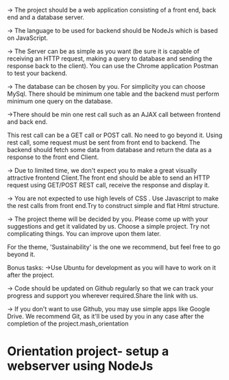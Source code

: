 -> The project should be a web application consisting of a front end, back end and a database server.

-> The language to be used for backend should be NodeJs which is based on JavaScript.

-> The Server can be as simple as you want (be sure it is capable of receiving an HTTP request, making a query to database and sending the response back to the client).
You can use the Chrome application Postman to test your backend.

-> The database can be chosen by you. For simplicity you can choose MySql. There should be minimum one table and the backend must perform minimum one query on the database.

->There should be min one rest call such as an AJAX call between frontend and back end.

This rest call can be a GET call or POST call. No need to go beyond it.
Using rest call, some request must be sent from front end to backend. The backend should fetch some data from database and return the data as a response to the front end Client.

-> Due to limited time, we don't expect you to make a great visually attractive frontend Client.The front end should be able to send an HTTP request using GET/POST REST call, receive the response and display it.

-> You are not expected to use high levels of CSS . Use Javascript  to make the rest calls from front end.Try to construct simple and flat Html structure.

-> The project theme will be decided by you. Please come up with your suggestions and get it validated by us. Choose a simple project. Try not complicating things. You can improve upon them later.

For the theme, 'Sustainability' is the one we recommend, but feel free to go beyond it.

Bonus tasks: 
->Use Ubuntu for development as you will have to work on it after the project.

-> Code should be updated on Github regularly so that we can track your progress and support you wherever required.Share the link with us.

-> If you don't want to use Github, you may use simple apps like Google Drive. We recommend Git, as it'll be used by you in any case after the completion of the project.mash_orientation


Orientation project- setup a webserver using NodeJs
================

